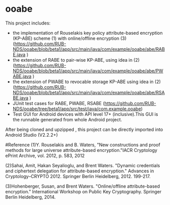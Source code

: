 # ooabe
This project includes:
+ the implementation of Rouselakis key policy attribute-based encryption (KP-ABE) scheme (1) with online/offline encryption (3) (https://github.com/RUB-NDS/ooabe/blob/beta1/app/src/main/java/com/example/ooabe/abe/RABE.java )
+ the extension of RABE to pair-wise KP-ABE, using idea in (2) (https://github.com/RUB-NDS/ooabe/blob/beta1/app/src/main/java/com/example/ooabe/abe/PWABE.java )
+ the extension of PWABE to revocable storage KP-ABE using idea in (2) (https://github.com/RUB-NDS/ooabe/blob/beta1/app/src/main/java/com/example/ooabe/abe/RSABE.java )
+ JUnit test cases for RABE, PWABE, RSABE (https://github.com/RUB-NDS/ooabe/tree/beta1/app/src/test/java/com.example.ooabe)
+ Test GUI for Android devices with API level 17+ (inclusive).This GUI is the runnable generated from whole Android project.

After being cloned and upzipped , this project can be directly imported into Android Studio (V2.2.2+)

#Reference
(1)Y. Rouselakis and B. Waters,
"New constructions and proof methods for large universe attribute-based
   encryption."IACR Cryptology ePrint Archive, vol. 2012, p. 583, 2012

(2)Sahai, Amit, Hakan Seyalioglu, and Brent Waters.
"Dynamic credentials and ciphertext delegation for attribute-based encryption."
Advances in Cryptology–CRYPTO 2012. Springer Berlin Heidelberg, 2012. 199-217.

(3)Hohenberger, Susan, and Brent Waters. "Online/offline attribute-based encryption."
International Workshop on Public Key Cryptography. Springer Berlin Heidelberg, 2014.